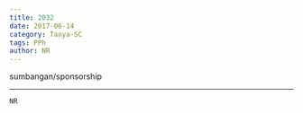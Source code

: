 ```yaml
---
title: 2032
date: 2017-06-14
category: Tanya-SC
tags: PPh
author: NR
---
```


sumbangan/sponsorship

---



`NR`

